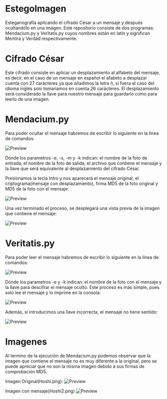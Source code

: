 # EstegoImagen
Esteganografía aplicando el cifrado César a un mensaje y después ocultandólo en una imágen. Este repositorio consiste de dos programas: Mendacium.py y Veritatis.py cuyos nombres están en latín y significan Mentira y Verdad respectivamente.

# Cifrado César
Este cifrado consiste en aplicar un desplazamiento al alfabeto del mensaje, es decir, en el caso de un mensaje en español el afabeto a desplazar cuenta con 27 carácteres ya que añadimos la letra ñ, si fuera el caso del idioma inglés solo tomariamos en cuenta 26 carácteres. El desplazamiento será considerado la llave para nuestro mensaje para guardarlo como para leerlo de una imagen.

# Mendacium.py
Para poder ocultar el mensaje habremos de escribir lo siguiente en la línea de comandos:

![Preview](https://cdn.rawgit.com/whoisML/EstegoImagen/master/imagenes/1.png)

Dónde los parametros -e, -s, -m y -k indican: el nombre de la foto de entrada, el nombre de la foto de salida, el archivo que contiene el mensaje y la llave que será equivalente al desplazamiento del cifrado César.

Presionamos la tecla Intro y nos aparecerá el mensaje original, el criptograma(mensaje con desplazamiento), firma MD5 de la foto original y MD5 de la foto con el mensaje:

![Preview](https://cdn.rawgit.com/whoisML/EstegoImagen/master/imagenes/2.png)

Una vez terminado el proceso, se desplegará una vista previa de la imagen que contiene el mensaje:

![Preview](https://cdn.rawgit.com/whoisML/EstegoImagen/master/imagenes/3.png)

# Veritatis.py
Para poder leer el mensaje habremos de escribir lo siguiente en la línea de comandos:

![Preview](https://cdn.rawgit.com/whoisML/EstegoImagen/master/imagenes/4.png)

Dónde los parametros -e y -k indican: el nombre de la foto con el mensaje y la llave para descifrar el mensaje oculto. Este proceso es más simple, pues solo lee el mensaje y lo imprime en la consola:

![Preview](https://cdn.rawgit.com/whoisML/EstegoImagen/master/imagenes/5.png)

Además, si introducimos una llave incorrecta, el mensaje no tiene sentido:

![Preview](https://cdn.rawgit.com/whoisML/EstegoImagen/master/imagenes/6.png)

# Imagenes
Al termino de la ejecución de Mendacium.py podemos observar que la imagen que contiene el mensaje no es muy diferente a la original, pero se puede apreciar que no son la misma imagen debido a sus firmas de comprobación MD5.

Imagen Original(Hoshi.png):
![Preview](https://cdn.rawgit.com/whoisML/EstegoImagen/master/imagenes/Hoshi.png)

Imagen con mensaje(Hoshi2.png)
![Preview](https://cdn.rawgit.com/whoisML/EstegoImagen/master/imagenes/Hoshi2.png)
